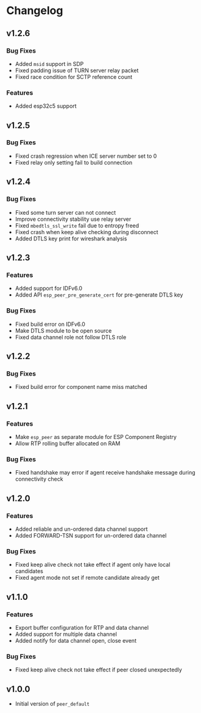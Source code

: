 # Changelog

## v1.2.6

### Bug Fixes

- Added `msid` support in SDP
- Fixed padding issue of TURN server relay packet
- Fixed race condition for SCTP reference count

### Features

- Added esp32c5 support

## v1.2.5

### Bug Fixes

- Fixed crash regression when ICE server number set to 0
- Fixed relay only setting fail to build connection

## v1.2.4

### Bug Fixes

- Fixed some turn server can not connect
- Improve connectivity stability use relay server
- Fixed `mbedtls_ssl_write` fail due to entropy freed
- Fixed crash when keep alive checking during disconnect
- Added DTLS key print for wireshark analysis

## v1.2.3

### Features

- Added support for IDFv6.0
- Added API `esp_peer_pre_generate_cert` for pre-generate DTLS key

### Bug Fixes

- Fixed build error on IDFv6.0
- Make DTLS module to be open source
- Fixed data channel role not follow DTLS role

## v1.2.2

### Bug Fixes

- Fixed build error for component name miss matched

## v1.2.1

### Features

- Make `esp_peer` as separate module for ESP Component Registry
- Allow RTP rolling buffer allocated on RAM

### Bug Fixes

- Fixed handshake may error if agent receive handshake message during connectivity check

## v1.2.0

### Features

- Added reliable and un-ordered data channel support
- Added FORWARD-TSN support for un-ordered data channel

### Bug Fixes

- Fixed keep alive check not take effect if agent only have local candidates
- Fixed agent mode not set if remote candidate already get

## v1.1.0

### Features

- Export buffer configuration for RTP and data channel
- Added support for multiple data channel
- Added notify for data channel open, close event

### Bug Fixes

- Fixed keep alive check not take effect if peer closed unexpectedly


## v1.0.0

- Initial version of `peer_default`

